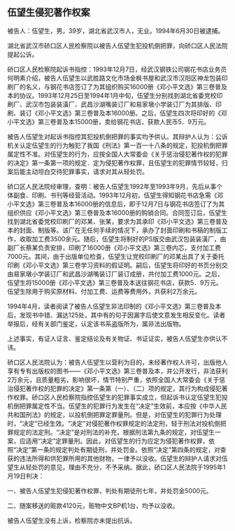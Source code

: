 ## 伍望生侵犯著作权案

被告人：伍望生，男，39岁，湖北省武汉市人，无业。1994年6月30日被逮捕。

湖北省武汉市硚口区人民检察院以被告人伍望生犯投机倒把罪，向硚口区人民法院提起公诉。

硚口区人民检察院起诉书指控：1993年12月7日，经武汉钢铁公司钢花书店业务员何明素介绍，被告人伍望生以武胜路文化市场金枫书屋和武汉市汉阳区神龙包装印刷厂的名义，与钢花书店签订了为其组织购买16000册《邓小平文选》第三卷普及本的协议。1993年12月25日至1994年1月中旬，伍望生分别找到湖北省委党校印刷厂、武汉市包装装潢厂、武昌沙湖嘴装订厂和易家墩小学装订厂为其排版、印刷、装订《邓小平文选》第三卷普及本16000册。之后，伍望生四次将印好的《邓小平文选》第三卷普及本15000册，卖给钢花书店，获款人民币5．9万元。

被告人伍望生对起诉书指控其犯投机倒把罪的事实均予供认。其辩护人认为：公诉机关认定伍望生的行为触犯了我国《刑法》第一百一十八条的规定，犯投机倒把罪属定性不准。对伍望生的行为，应按全国人大常委会《关于惩治侵犯著作权的犯罪的决定》第一条第一项的规定．定为侵犯著作权罪，且伍望生的犯罪情节较轻，归案后能主动坦白交待犯罪事实，请求对其从轻处罚。

硚口区人民法院经审理，查明：被告人伍望生1992年至1993年9月，先后从事个体副食、印刷、书刊等经营活动。1993年12月初，伍望生得知钢花书店急需《邓小平文选》第三卷普及本16000册的信息后，即于12月7日与钢花书店签订了为其组织供应《邓小平文选》第三卷普及本16000册的购销合同。合同签订后，伍望生找到湖北省委党校印刷厂的邓某、张某，要求为其承印《邓小平文选》第三卷普及本的封面、制版等。该厂在无任何手续的情况下，承办了封面印刷和书稿的制版工作，收取加工费3500余元。随后，伍望生将制好的PS版交由武汉包装装潢厂，由副厂长蔡某负责安排，印刷了16000册《邓小平文选》第三卷内芯，支付加工费7000元。其间，由于出版单位检查，伍望生让党校印刷厂的邓某出具了关于委托印刷《邓小平文选》第三卷学习资料的假证明。嗣后，伍望生将印好的书页分别交由易家墩小学装订厂和武昌沙湖嘴装订厂装订成册，共付加工费1000元。之后，伍望生将15000册《邓小平文选》第三卷普及本送往钢花书店，获款5．9万元。伍望生除用于购买原材料、付加工费、运费等费用外，共获利2万余元。

1994年4月，读者阅读了被告人伍望生非法印制的《邓小平文选》第三卷普及本后，发现书中错、漏达125处，其中有的句子因漏字后使文意发生相反变化。读者举报后，经有关部门鉴定，认定该书系盗版所为，属非法出版物。

上述事实，有证人证言、鉴定结论及有关物证、书证证实，被告人伍望生亦供认不讳。

硚口区人民法院认为：被告人伍望生以营利为目的，未经著作权人许可，出版他人享有专有出版权的图书——《邓小平文选》第三卷普及本，并公开发行，非法获利2万余元，且质量粗劣，影响很坏，情节特别严重，依照全国人大常委会《关于惩治侵犯著作权的犯罪的决定》第一条第（一）、（二）项的规定，其行为构成侵犯著作权罪。硚口区人民检察院指控伍望生的犯罪事实成立，但起诉书认定伍望生犯投机倒把罪属定性不当。伍望生的犯罪行为发生在“决定”生效前，本应按《中华人民共和国刑法》的规定，以投机倒把罪定罪量刑。但是，对伍望生的犯罪行为处理时，“决定”已经生效。“决定”对侵犯著作权罪规定的法定刑，轻于刑法对投机倒把罪规定的法定刑。“决定”是对刑法的补充，根据刑法第九条的规定，对伍望生一案，应适用“决定”定罪量刑。因此，对伍望生的行为应定为侵犯著作权罪，依照“决定”第一条的规定判处有期徒刑，并处罚金。依照“决定”第四条的规定，对查获的违法所得和供犯罪所用的其他财物，一律予以没收。伍望生的辩护人请求对伍望生从轻处罚的意见，理由不充分，不予采纳。据此，硚口区人民法院于1995年1月19日判决：

一、被告人伍望生犯侵犯著作权罪，判处有期徒刑七年，并处罚金5000元。

二、随案移送的赃款4120元，赃物中文BP机1台，均予以没收。

被告人伍望生没有上诉，检察院亦未提出抗诉。

